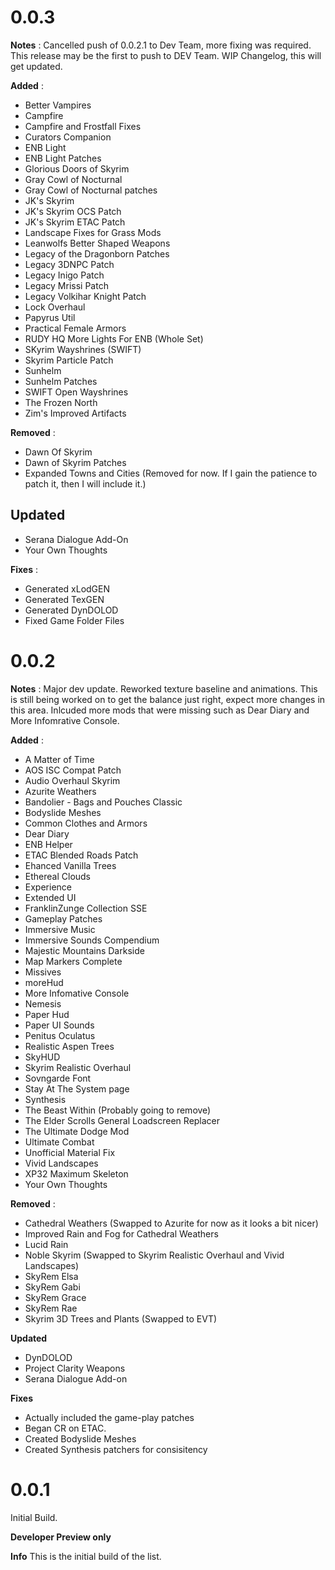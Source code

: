 # 0.0.3

**Notes** : Cancelled push of 0.0.2.1 to Dev Team, more fixing was required. This release may be the first to push to DEV Team. WIP Changelog, this will get updated.

**Added** :
- Better Vampires
- Campfire
- Campfire and Frostfall Fixes
- Curators Companion
- ENB Light
- ENB Light Patches
- Glorious Doors of Skyrim
- Gray Cowl of Nocturnal
- Gray Cowl of Nocturnal patches
- JK's Skyrim
- JK's Skyrim OCS Patch
- JK's Skyrim ETAC Patch
- Landscape Fixes for Grass Mods
- Leanwolfs Better Shaped Weapons
- Legacy of the Dragonborn Patches
- Legacy 3DNPC Patch
- Legacy Inigo Patch
- Legacy Mrissi Patch
- Legacy Volkihar Knight Patch
- Lock Overhaul
- Papyrus Util
- Practical Female Armors
- RUDY HQ More Lights For ENB (Whole Set)
- SKyrim Wayshrines (SWIFT)
- Skyrim Particle Patch
- Sunhelm
- Sunhelm Patches
- SWIFT Open Wayshrines
- The Frozen North
- Zim's Improved Artifacts

**Removed** :
- Dawn Of Skyrim
- Dawn of Skyrim Patches
- Expanded Towns and Cities (Removed for now. If I gain the patience to patch it, then I will include it.)

**Updated**
- 
- Serana Dialogue Add-On
- Your Own Thoughts

**Fixes** :
- Generated xLodGEN
- Generated TexGEN
- Generated DynDOLOD
- Fixed Game Folder Files

# 0.0.2

**Notes** : Major dev update. Reworked texture baseline and animations. This is still being worked on to get the balance just right, expect more changes in this area. Inlcuded more mods that were missing such as Dear Diary and More Infomrative Console.

**Added** :
- A Matter of Time
- AOS ISC Compat Patch
- Audio Overhaul Skyrim
- Azurite Weathers
- Bandolier - Bags and Pouches Classic
- Bodyslide Meshes
- Common Clothes and Armors
- Dear Diary
- ENB Helper
- ETAC Blended Roads Patch
- Ehanced Vanilla Trees
- Ethereal Clouds
- Experience
- Extended UI
- FranklinZunge Collection SSE
- Gameplay Patches
- Immersive Music
- Immersive Sounds Compendium
- Majestic Mountains Darkside
- Map Markers Complete
- Missives
- moreHud
- More Infomative Console
- Nemesis
- Paper Hud
- Paper UI Sounds
- Penitus Oculatus
- Realistic Aspen Trees
- SkyHUD
- Skyrim Realistic Overhaul
- Sovngarde Font
- Stay At The System page
- Synthesis
- The Beast Within (Probably going to remove)
- The Elder Scrolls General Loadscreen Replacer
- The Ultimate Dodge Mod
- Ultimate Combat
- Unofficial Material Fix
- Vivid Landscapes
- XP32 Maximum Skeleton
- Your Own Thoughts

**Removed** :
- Cathedral Weathers (Swapped to Azurite for now as it looks a bit nicer)
- Improved Rain and Fog for Cathedral Weathers
- Lucid Rain
- Noble Skyrim (Swapped to Skyrim Realistic Overhaul and Vivid Landscapes)
- SkyRem Elsa
- SkyRem Gabi
- SkyRem Grace
- SkyRem Rae
- Skyrim 3D Trees and Plants (Swapped to EVT)

**Updated**
- DynDOLOD 
- Project Clarity Weapons
- Serana Dialogue Add-on

**Fixes**
- Actually included the game-play patches
- Began CR on ETAC.
- Created Bodyslide Meshes
- Created Synthesis patchers for consisitency

# 0.0.1
Initial Build.

**Developer Preview only**

**Info**
This is the initial build of the list.
